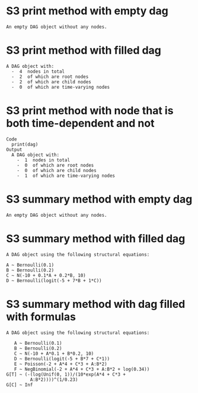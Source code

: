 # S3 print method with empty dag

    An empty DAG object without any nodes.

# S3 print method with filled dag

    A DAG object with:
      -  4  nodes in total
      -  2  of which are root nodes
      -  2  of which are child nodes
      -  0  of which are time-varying nodes

# S3 print method with node that is both time-dependent and not

    Code
      print(dag)
    Output
      A DAG object with:
        -  1  nodes in total
        -  0  of which are root nodes
        -  0  of which are child nodes
        -  1  of which are time-varying nodes

# S3 summary method with empty dag

    An empty DAG object without any nodes.

# S3 summary method with filled dag

    A DAG object using the following structural equations:
    
    A ~ Bernoulli(0.1)
    B ~ Bernoulli(0.2)
    C ~ N(-10 + 0.1*A + 0.2*B, 10)
    D ~ Bernoulli(logit(-5 + 7*B + 1*C))

# S3 summary method with dag filled with formulas

    A DAG object using the following structural equations:
    
       A ~ Bernoulli(0.1)
       B ~ Bernoulli(0.2)
       C ~ N(-10 + A*0.1 + B*0.2, 10)
       D ~ Bernoulli(logit(-5 + B*7 + C*1))
       E ~ Poisson(-2 + A*4 + C*3 + A:B*2)
       F ~ NegBinomial(-2 + A*4 + C*3 + A:B*2 + log(0.34))
    G[T] ~ (-(log(Unif(0, 1))/(10*exp(A*4 + C*3 +
             A:B*2))))^(1/0.23)
    G[C] ~ Inf

